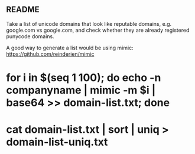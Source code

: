 ## README
Take a list of unicode domains that look like reputable domains, e.g. ɡooɡⅼe.com vs google.com, and check whether they are already registered punycode domains.

A good way to generate a list would be using mimic: https://github.com/reinderien/mimic

# for i in $(seq 1 100); do echo -n companyname | mimic -m $i | base64 >> domain-list.txt; done
# cat domain-list.txt | sort | uniq > domain-list-uniq.txt
